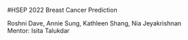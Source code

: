 #HSEP 2022 Breast Cancer Prediction

Roshni Dave, Annie Sung, Kathleen Shang, Nia Jeyakrishnan  
Mentor: Isita Talukdar
